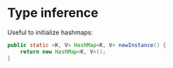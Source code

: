 # Type inference

Useful to initialize hashmaps:

```java
public static <K, V> HashMap<K, V> newInstance() {
    return new HashMap<K, V>();
}
```

